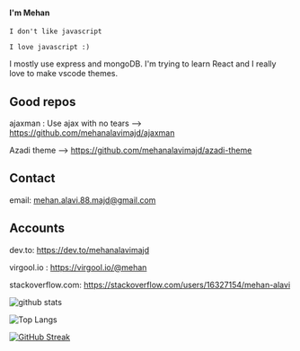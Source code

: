 #### I'm Mehan 
```
I don't like javascript

I love javascript :)
```
I mostly use express and mongoDB. I'm trying to learn React and I really love to make vscode themes.

## Good repos 

ajaxman : Use ajax with no tears --> https://github.com/mehanalavimajd/ajaxman

Azadi theme --> https://github.com/mehanalavimajd/azadi-theme
## Contact
email: mehan.alavi.88.majd@gmail.com 
## Accounts
dev.to: https://dev.to/mehanalavimajd

virgool.io : https://virgool.io/@mehan

stackoverflow.com: https://stackoverflow.com/users/16327154/mehan-alavi

![github stats](https://github-readme-stats.vercel.app/api?username=mehanalavimajd&show_icons=true&include_all_commits=true&theme=dark&cache_seconds=3200)

![Top Langs](https://github-readme-stats.vercel.app/api/top-langs/?username=mehanalavimajd&theme=dark&layout=compact&hide_title=true)

[![GitHub Streak](https://github-readme-streak-stats.herokuapp.com/?user=mehanalavimajd&theme=dark&background=0D1117)]()

